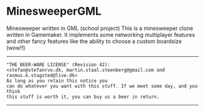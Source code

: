 MinesweeperGML
==============

Minesweeper written in GML (school project)
This is a minesweeper clone written in Gamemaker. 
It implements some networking multiplayer features and other fancy features like the ability to choose a custom boardsize (wow!!)

  ----------------------------------------------------------------------------
    "THE BEER-WARE LICENSE" (Revision 42):
    <stefan@stefanrvo.dk, martin.staal.steenberg@gmail.com and rasmus.k.stagsted@live.dk>
    As long as you retain this notice you
    can do whatever you want with this stuff. If we meet some day, and you think
    this stuff is worth it, you can buy us a beer in return.
  ----------------------------------------------------------------------------
